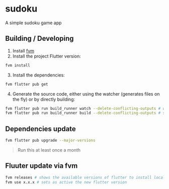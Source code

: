 # sudoku

A simple sudoku game app

## Building / Developing

1. Install [fvm](https://github.com/leoafarias/fvm)
2. Install the project Flutter version:

```sh
fvm install
```

3. Install the dependencies:

```sh
fvm flutter pub get
```

4. Generate the source code, either using the watcher (generates files on the fly) or by directly building:

```sh
fvm flutter pub run build_runner watch --delete-conflicting-outputs # watcher
fvm flutter pub run build_runner build --delete-conflicting-outputs # simple builder
```

## Dependencies update

```sh
fvm flutter pub upgrade --major-versions
```

> Run this at least once a month

## Fluuter update via fvm

```sh
fvm releases # shows the available versions of flutter to install locally
fvm use x.x.x # sets as active the new flutter version
```
